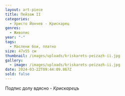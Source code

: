 ```yaml
---
layout: art-piece
title: Пейзаж II
categories:
  - Христо Йончев - Крискарец
genres:
  - Живопис
year: "-"
tags:
  - Маслени бои, платно
size: 47х55 см
thumbnail: /images/uploads/kriskarets-peizazh-ii.jpg
gallery:
  - image: /images/uploads/kriskarets-peizazh-ii.jpg
date: 2024-03-22T09:44:09.867Z
sold: false
---
```

Подпис долу вдясно - *Крискарецъ*
